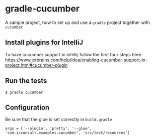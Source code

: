 # gradle-cucumber

A sample project, how to set up and use a 
`gradle` project together with `cucumber`

## Install plugins for IntelliJ

To have cucumber support in intellij follow the 
first four steps here: https://www.jetbrains.com/help/idea/enabling-cucumber-support-in-project.html#cucumber-plugin

## Run the tests

    $ gradle cucumber

## Configuration

Be sure that the glue is set correctly in `build.gradle`

    args = ['--plugin', 'pretty', '--glue', 'com.icconsult.examples.cucumber', 'src/test/resources']

